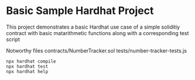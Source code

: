 # Basic Sample Hardhat Project

This project demonstrates a basic Hardhat use case of
a simple soliditiy contract with basic matarithmetic functions
along with a corresponding test script

Notworthy files
contracts/NumberTracker.sol
tests/number-tracker-tests.js

```shell
npx hardhat compile
npx hardhat test
npx hardhat help
```
